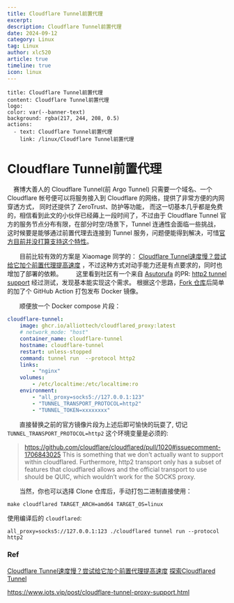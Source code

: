 ```yaml
---
title: Cloudflare Tunnel前置代理
excerpt:
description: Cloudflare Tunnel前置代理
date: 2024-09-12
category: Linux
tag: Linux
author: xlc520
article: true
timeline: true
icon: linux
---
```


```component VPBanner
title: Cloudflare Tunnel前置代理
content: Cloudflare Tunnel前置代理
logo: 
color: var(--banner-text)
background: rgba(217, 244, 208, 0.5)
actions:
  - text: Cloudflare Tunnel前置代理
    link: /linux/Cloudflare Tunnel前置代理
```

# Cloudflare Tunnel前置代理

　赛博大善人的 Cloudflare Tunnel(前 Argo Tunnel) 只需要一个域名、一个 Cloudflare 帐号便可以将服务接入到 Cloudflare 的网络，提供了非常方便的内网穿透方式， 同时还提供了 ZeroTrust、防护等功能， 而这一切基本几乎都是免费的，相信看到此文的小伙伴已经薅上一段时间了，不过由于 Cloudflare Tunnel 官方的服务节点分布有限，在部分时空/场景下，Tunnel 连通性会面临一些挑战， 这时候要是能够通过前置代理去连接到 Tunnel 服务，问题便能得到解决，可惜[官方目前并没打算支持这个特性](https://github.com/cloudflare/cloudflared/issues/350#issuecomment-1706842883)。

　　目前比较有效的方案是 Xiaomage 同学的： [Cloudflare Tunnel速度慢？尝试给它加个前置代理提高速度](https://blog.xmgspace.me/archives/cloudflare-tunnel-via-proxy.html) ，不过这种方式对动手能力还是有点要求的，同时也增加了部署的依赖。
　　这里看到社区有一个来自 [Asutorufa](https://github.com/Asutorufa) 的PR: [http2 tunnel support](https://github.com/cloudflare/cloudflared/pull/1020)
经过测试，发现基本能实现这个需求。 根据这个思路，[Fork 仓库](https://github.com/AlliotTech/cloudflared_proxy)后简单的加了个 GitHub Action 打包发布 Docker 镜像。

　　顺便放一个 Docker compose 片段：

```yaml
cloudflare-tunnel:
    image: ghcr.io/alliottech/cloudflared_proxy:latest
    # network_mode: "host"
    container_name: cloudflare-tunnel
    hostname: cloudflare-tunnel
    restart: unless-stopped
    command: tunnel run  --protocol http2
    links:
        - "nginx"
    volumes:
        - /etc/localtime:/etc/localtime:ro
    environment:
        - "all_proxy=socks5://127.0.0.1:123"
        - "TUNNEL_TRANSPORT_PROTOCOL=http2"
        - "TUNNEL_TOKEN=xxxxxxxx"
```

　　直接替换之前的官方镜像片段为上述后即可愉快的玩耍了, 切记 `TUNNEL_TRANSPORT_PROTOCOL=http2` 这个环境变量是必须的:

> https://github.com/cloudflare/cloudflared/pull/1020#issuecomment-1706843025
> This is something that we don’t actually want to support within cloudflared.
> Furthermore, http2 transport only has a subset of features that cloudflared allows and the official transport to use should be QUIC, which wouldn’t work for the SOCKS proxy.

　　当然，你也可以选择 Clone 仓库后，手动打包二进制直接使用：

```
make cloudflared TARGET_ARCH=amd64 TARGET_OS=linux
```

使用编译后的 `cloudflared`:

```
all_proxy=socks5://127.0.0.1:123 ./cloudflared tunnel run --protocol http2
```

### Ref

[Cloudflare Tunnel速度慢？尝试给它加个前置代理提高速度](https://blog.xmgspace.me/archives/cloudflare-tunnel-via-proxy.html)
[探索Cloudflared Tunnel](https://www.emengweb.com/p/探索Cloudflared-Tunnel-原Argo-Tunnel-实现中间层网络加速)

https://www.iots.vip/post/cloudflare-tunnel-proxy-support.html




<Share colorful service="email,qq,qzone,qrcode,weibo,telegram,twitter" />
